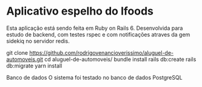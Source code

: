 # Aplicativo espelho do Ifoods

Esta aplicação está sendo feita em Ruby on Rails 6.
Desenvolvida para estudo de backend, com testes rspec e com notificações atraves da gem sidekiq no servidor redis.


git clone https://github.com/rodrigovenancioverissimo/aluguel-de-automoveis.git
cd aluguel-de-automoveis/
bundle install
rails db:create
rails db:migrate
yarn install

Banco de dados
O sistema foi testado no banco de dados PostgreSQL


